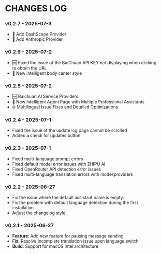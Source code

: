 # CHANGES LOG

### v0.2.7 - 2025-07-3

- 📢 Add DashScope Provider
- 📢 Add Anthropic Provider

### v0.2.6 - 2025-07-2

- 🆕 Fixed the issue of the BaiChuan API KEY not displaying when clicking to obtain the URL
- 📢 New intelligent body center style

### v0.2.5 - 2025-07-2

- 🆕 Baichuan AI Service Providers
- 📢 New Intelligent Agent Page with Multiple Professional Assistants
- 🌐 Multilingual Issue Fixes and Detailed Optimizations

### v0.2.4 - 2025-07-1

- Fixed the issue of the update log page cannot be scrolled
- Added a check for updates button

### v0.2.3 - 2025-07-1

- Fixed multi-language prompt errors
- Fixed default model error issues with ZHIPU AI
- Fixed OpenRouter API detection error issues
- Fixed multi-language translation errors with model providers

### v0.2.2 - 2025-06-27

- Fix the issue where the default assistant name is empty.
- Fix the problem with default language detection during the first installation.
- Adjust the changelog style.

### v0.2.1 - 2025-06-27

- **Feature**: Add new feature for pausing message sending
- **Fix**: Resolve incomplete translation issue upon language switch
- **Build**: Support for macOS Intel architecture
